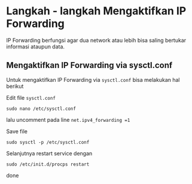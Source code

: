 # Langkah - langkah Mengaktifkan IP Forwarding
IP Forwarding berfungsi agar dua network atau lebih bisa saling bertukar informasi ataupun data.
## Mengaktifkan IP Forwarding via sysctl.conf
Untuk mengaktifkan IP Forwarding via `sysctl.conf` bisa melakukan hal berikut

Edit file `sysctl.conf`

    sudo nano /etc/sysctl.conf

lalu uncomment pada line `net.ipv4_forwarding =1`

Save file 

    sudo sysctl -p /etc/sysctl.conf

Selanjutnya restart service dengan

    sudo /etc/init.d/procps restart

done


